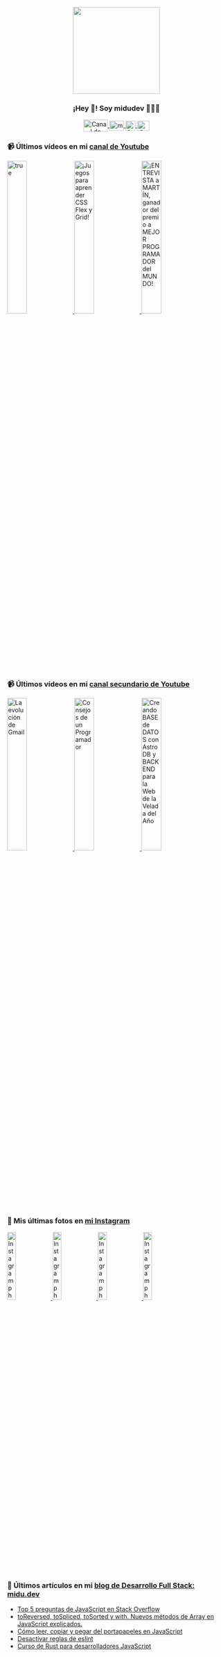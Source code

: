 <p align="center" width="300">
   <img align="center" width="200" src="https://user-images.githubusercontent.com/1561955/106762302-fda9de00-6635-11eb-99be-3ef744e60c0e.png" />
   <h3 align="center">¡Hey 👋! Soy midudev 👨🏻‍💻</h3>
</p>

<p align="center">
   <a href="https://twitch.tv/midudev" target="blank">
    <img align="center" src="https://upload.wikimedia.org/wikipedia/commons/c/ce/Twitch_logo_2019.svg" alt="Canal de Twitch de midudev" height="28px" width="56px" />
  </a>
  <span style="width: 8px;"> </span>
   <a href="https://youtube.com/midudev" target="blank">
    <img align="center" src="https://upload.wikimedia.org/wikipedia/commons/0/09/YouTube_full-color_icon_%282017%29.svg" alt="midudev" height="23px" width="33px" />
  </a>
  <span style="width: 8px;"> </span>
  <a href="https://instagram.com/midu.dev" target="blank">
    <img align="center" src="https://upload.wikimedia.org/wikipedia/commons/e/e7/Instagram_logo_2016.svg" alt="Canal de Instagram de midu.dev" height="23px" width="23px" />
  </a>
  <span style="width: 8px;"> </span>
  <a href="https://twitter.com/midudev" target="blank">
    <img align="center" src="https://upload.wikimedia.org/wikipedia/commons/thumb/6/6f/Logo_of_Twitter.svg/2491px-Logo_of_Twitter.svg.png" alt="Canal de Twitter de midudev" height="23px" width="28px" />
  </a>
</p>

### 📹 Últimos vídeos en mi [canal de Youtube](https://youtube.com/midudev?sub_confirmation=1)

<a href='https://youtu.be/DCDE3MMbu1E' target='_blank'>
  <img width='30%' src='https://img.youtube.com/vi/DCDE3MMbu1E/mqdefault.jpg' alt='true' />
</a>
<a href='https://youtu.be/J60YlqxWPXI' target='_blank'>
  <img width='30%' src='https://img.youtube.com/vi/J60YlqxWPXI/mqdefault.jpg' alt='¡Juegos para aprender CSS Flex y Grid!' />
</a>
<a href='https://youtu.be/GD36Qfn3GRo' target='_blank'>
  <img width='30%' src='https://img.youtube.com/vi/GD36Qfn3GRo/mqdefault.jpg' alt='¡ENTREVISTA a MARTÍN, ganador del premio a MEJOR PROGRAMADOR del MUNDO!' />
</a>

### 📹 Últimos vídeos en mi [canal secundario de Youtube](https://youtube.com/midulive?sub_confirmation=1)

<a href='https://youtu.be/4bzc-qxQKFg' target='_blank'>
  <img width='30%' src='https://img.youtube.com/vi/4bzc-qxQKFg/mqdefault.jpg' alt='La evolución de Gmail' />
</a>
<a href='https://youtu.be/lugbRprOzyI' target='_blank'>
  <img width='30%' src='https://img.youtube.com/vi/lugbRprOzyI/mqdefault.jpg' alt='Consejos de un Programador' />
</a>
<a href='https://youtu.be/Lr5TRr4iQ7Y' target='_blank'>
  <img width='30%' src='https://img.youtube.com/vi/Lr5TRr4iQ7Y/mqdefault.jpg' alt='Creando BASE de DATOS con Astro DB y BACKEND para la Web de la Velada del Año' />
</a>

### 📸 Mis últimas fotos en [mi Instagram](https://instagram.com/midu.dev)

<a href='https://instagram.com/p/C0CN7G_tqtL' target='_blank'>
  <img width='20%' src='https://scontent-lhr8-1.cdninstagram.com/v/t51.29350-15/404570989_310584011839619_4181433579164759611_n.jpg?stp=dst-jpg_e15_fr_p1080x1080&_nc_ht=scontent-lhr8-1.cdninstagram.com&_nc_cat=111&_nc_ohc=0GfLM9MNjfsAb4o_NZd&edm=APU89FABAAAA&ccb=7-5&oh=00_AfCGg09oertJMt9miD_TOSMiEZRd2xcmwkzNL8stPDCbjA&oe=6614B7DD&_nc_sid=bc0c2c' alt='Instagram photo' />
</a>
<a href='https://instagram.com/p/C5dptAHNSXu' target='_blank'>
  <img width='20%' src='https://scontent-lhr8-1.cdninstagram.com/v/t39.30808-6/436446549_18225485512277303_1338374289177457680_n.jpg?stp=dst-jpg_e35_p1080x1080_sh0.08&_nc_ht=scontent-lhr8-1.cdninstagram.com&_nc_cat=111&_nc_ohc=WsdNRsFoqd4Ab5vxmrC&edm=APU89FAAAAAA&ccb=7-5&oh=00_AfA8wR_50w2X91bH0obNLzPfgI7_ztX5LEknQoDDzUFG7g&oe=661896DF&_nc_sid=bc0c2c' alt='Instagram photo' />
</a>
<a href='https://instagram.com/p/C5bHTvCoPzX' target='_blank'>
  <img width='20%' src='https://scontent-lhr8-2.cdninstagram.com/v/t51.2885-15/434419325_1141099090652125_2392625293848091826_n.jpg?stp=dst-jpg_e35&_nc_ht=scontent-lhr8-2.cdninstagram.com&_nc_cat=101&_nc_ohc=PE9v63_aAmoAb4TJhBm&edm=APU89FABAAAA&ccb=7-5&oh=00_AfBCIxuqbUjkik15dNOBZvaNNAxQ4HC9k2F8SmaSInB5Pw&oe=661882EA&_nc_sid=bc0c2c' alt='Instagram photo' />
</a>
<a href='https://instagram.com/p/C5Y-EejIfIB' target='_blank'>
  <img width='20%' src='https://scontent-lhr6-2.cdninstagram.com/v/t51.29350-15/434427069_725644573099025_2734045661087601970_n.jpg?stp=dst-jpg_e15_fr_p1080x1080&_nc_ht=scontent-lhr6-2.cdninstagram.com&_nc_cat=105&_nc_ohc=VPGsIzChp9sAb4KaPCp&edm=APU89FABAAAA&ccb=7-5&oh=00_AfCBtY4QSfWaCrZKO1ei6pslzCoFE7owsMODBKK8nB0mIw&oe=6614BD9B&_nc_sid=bc0c2c' alt='Instagram photo' />
</a>

### 📝 Últimos artículos en mi [blog de Desarrollo Full Stack: midu.dev](https://midu.dev)
- [Top 5 preguntas de JavaScript en Stack Overflow](https://midu.dev/top-5-preguntas-javascript-stack-overflow/)
- [toReversed, toSpliced, toSorted y with. Nuevos métodos de Array en JavaScript explicados.](https://midu.dev/to-reversed-to-spliced-to-sorted-with/)
- [Cómo leer, copiar y pegar del portapapeles en JavaScript](https://midu.dev/leer-copiar-pegar-portapapeles-javascript/)
- [Desactivar reglas de eslint](https://midu.dev/desactivar-reglas-eslint/)
- [Curso de Rust para desarrolladores JavaScript](https://midu.dev/rust-para-desarrolladores-javascript/)